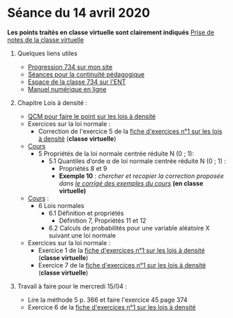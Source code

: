 # Séance du 14 avril 2020

__Les points traités en classe virtuelle sont clairement indiqués__
[Prise de notes de la classe virtuelle](notes/)

1. Quelques liens utiles 
   * [Progression 734 sur mon site](http://www.frederic-junier.org/TS2020/Progression/TS_2020.html)
   * [Séances pour la continuité pédagogique](https://frederic-junier.github.io/TS-2019-2020/)
   * [Espace de la classe 734 sur l'ENT](https://le-parc.ent.auvergnerhonealpes.fr/classes/classe-734/mathematiques/)
   * [Manuel numérique en ligne](https://mep-outils.sesamath.net/manuel_numerique/index.php?ouvrage=mstsobl_2016&page_gauche=371)

2. Chapitre Lois à densité :
   * [QCM pour faire le point sur les lois à densité](https://doctools.dgpad.net/exam.php?datas=eyJiYXNlaWQiOiIxem15MDhiVF9XYTFid2NiVEJ3YnFoakxRUDdHc1ZCUU5vYXIxOWFTS0RwNCIsImRlX2Jhc2UiOiIxQWQ1R3BZQmQ4RHh0ZUpaYXIyRGE5Y0Z3QTFwNkxjejgxLVB0OVA5NzUzcyIsImlkIjoiMU54ckhodVhmSjNWX1puTVc0SjdEUGpPcHFfcjZsYjl5Z2V2eENiOUUxcHMiLCJ1c2VycyI6IkFub255bWUifQ==)
   * Exercices sur la loi normale :
     * Correction de l'exercice 5 de la  [fiche d'exercices n°1 sur les lois à densité](https://frederic-junier.org/TS2020/Cours/TS-ExosLoisDensite2019-V1-Web.pdf)  (__classe virtuelle__) 
   * [Cours](http://frederic-junier.org/TS2020/Cours/TSCoursLoiDensite2019V1-prof-Web.pdf)
       * 5 Propriétés de la loi normale centrée réduite N (0 ; 1):
         * 5.1 Quantiles d’orde α de loi normale centrée réduite N (0 ; 1) :
           * Propriétés 8 et 9
           * __Exemple 10__ : _chercher  et recopier  la correction proposée dans [le corrigé des exemples du cours](../LoisDensite/CorrigeExemplesCoursLoisDensite2019.pdf)_   __(en classe virtuelle)__
   * [Cours](http://frederic-junier.org/TS2020/Cours/TSCoursLoiDensite2019V1-prof-Web.pdf) :
     * 6 Lois normales
        * 6.1 Définition et propriétés
          * Définition 7,  Propriétés 11 et 12 
        * 6.2 Calculs de probabilités pour une variable aléatoire X suivant une loi normale
   * Exercices sur la loi normale :
     * Exercice 1 de la  [fiche d'exercices n°1 sur les lois à densité](https://frederic-junier.org/TS2020/Cours/TS-ExosLoisDensite2019-V1-Web.pdf)  (__classe virtuelle__) 
     * Exercice 7 de la  [fiche d'exercices n°1 sur les lois à densité](https://frederic-junier.org/TS2020/Cours/TS-ExosLoisDensite2019-V1-Web.pdf)  (__classe virtuelle__) 

3. Travail à faire pour le mercredi 15/04 :
   * Lire la méthode  5 p. 366 et faire l'exercice 45 page 374
   * Exercice 6  de la  [fiche d'exercices n°1 sur les lois à densité](https://frederic-junier.org/TS2020/Cours/TS-ExosLoisDensite2019-V1-Web.pdf)